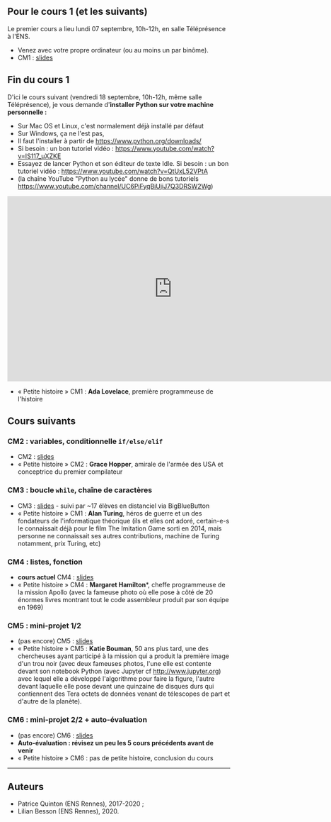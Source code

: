 ## Pour le cours 1 (et les suivants)

Le premier cours a lieu lundi 07 septembre, 10h-12h, en salle Téléprésence à l'ENS.

- Venez avec votre propre ordinateur (ou au moins un par binôme).
- CM1 : [slides](2020-DEM-Cours-1.pdf)

## Fin du cours 1

D'ici le cours suivant (vendredi 18 septembre, 10h-12h, même salle Téléprésence),
je vous demande d'**installer Python sur votre machine personnelle :**

- Sur Mac OS et Linux, c'est normalement déjà installé par défaut
- Sur Windows, ça ne l'est pas,
- Il faut l'installer à partir de https://www.python.org/downloads/
- Si besoin : un bon tutoriel vidéo : https://www.youtube.com/watch?v=IS117_uXZKE
- Essayez de lancer Python et son éditeur de texte Idle.
  Si besoin : un bon tutoriel vidéo : https://www.youtube.com/watch?v=QtUxL52VPtA
- (la chaîne YouTube "Python au lycée" donne de bons tutoriels https://www.youtube.com/channel/UC6PiFyqBiUjiJ7Q3DRSW2Wg)

<iframe width="743" height="418" src="https://www.youtube.com/embed/IS117_uXZKE" frameborder="0" allow="accelerometer; autoplay; encrypted-media; gyroscope; picture-in-picture" allowfullscreen></iframe>

- « Petite histoire » CM1 : **Ada Lovelace**, première programmeuse de l'histoire

## Cours suivants

### CM2 : variables, conditionnelle `if/else/elif`

- CM2 : [slides](2020-DEM-Cours-2.pdf)
- « Petite histoire » CM2 : **Grace Hopper**, amirale de l'armée des USA et conceptrice du premier compilateur

### CM3 : boucle `while`, chaîne de caractères

- CM3 : [slides](2020-DEM-Cours-3.pdf) - suivi par ~17 élèves en distanciel via BigBlueButton
- « Petite histoire » CM1 : **Alan Turing**, héros de guerre et un des fondateurs de l'informatique théorique (ils et elles ont adoré, certain-e-s le connaissait déjà pour le film The Imitation Game sorti en 2014, mais personne ne connaissait ses autres
contributions, machine de Turing notamment, prix Turing, etc)

### CM4 : listes, fonction

- **cours actuel** CM4 : [slides](2020-DEM-Cours-4.pdf)
- « Petite histoire » CM4 : **Margaret Hamilton***, cheffe programmeuse de la mission Apollo (avec la fameuse photo où elle pose à côté de 20 énormes livres montrant tout le code assembleur produit par son équipe en 1969)

### CM5 : mini-projet 1/2

- (pas encore) CM5 : [slides](2020-DEM-Cours-5.pdf)
- « Petite histoire » CM5 : **Katie Bouman**, 50 ans plus tard, une des chercheuses ayant participé à la mission qui a produit la première image d'un trou noir (avec deux fameuses photos, l'une elle est contente devant son notebook Python (avec Jupyter
cf http://www.jupyter.org) avec lequel elle a développé l'algorithme pour faire la figure, l'autre devant laquelle elle pose devant une quinzaine de disques durs qui contiennent des Tera octets de données venant de télescopes de
part et d'autre de la planète).

### CM6 : mini-projet 2/2 + auto-évaluation

- (pas encore) CM6 : [slides](2020-DEM-Cours-6.pdf)
- **Auto-évaluation : révisez un peu les 5 cours précédents avant de venir**
- « Petite histoire » CM6 : pas de petite histoire, conclusion du cours

---

## Auteurs
- Patrice Quinton (ENS Rennes), 2017-2020 ;
- Lilian Besson (ENS Rennes), 2020.

